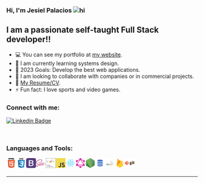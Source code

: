 ### Hi, I'm Jesiel Palacios <img src="https://user-images.githubusercontent.com/1303154/88677602-1635ba80-d120-11ea-84d8-d263ba5fc3c0.gif" width="28px" alt="hi">

## I am a passionate self-taught Full Stack developer!!

- :computer: You can see my portfolio at [my website][website].
- 🌱 I am currently learning systems design.
- 🥅 2023 Goals: Develop the best web applications.
- 👯 I am looking to collaborate with companies or in commercial projects.
- :paperclip: [My Resume/CV](https://drive.google.com/uc?export=download&id=1_MBh0XYkW6ykC5gV5xEO79IfD2CGovqk).
- ⚡ Fun fact: I love sports and video games.

### Connect with me:

[![Linkedin Badge](https://img.shields.io/badge/-Jesiel-0e76a8?style=flat&labelColor=0e76a8&logo=linkedin&logoColor=white)](https://www.linkedin.com/in/jesiel-palacios-co/)

<br />

### Languages ​​and Tools:

<img align="left" alt="HTML5" width="26px" src="https://raw.githubusercontent.com/github/explore/80688e429a7d4ef2fca1e82350fe8e3517d3494d/topics/html/html.png" />
<img align="left" alt="CSS3" width="26px" src="https://raw.githubusercontent.com/github/explore/80688e429a7d4ef2fca1e82350fe8e3517d3494d/topics/css/css.png" />
<img align="left" alt="Bootsrap" width="26px" src="https://raw.githubusercontent.com/github/explore/80688e429a7d4ef2fca1e82350fe8e3517d3494d/topics/bootstrap/bootstrap.png" />
<img align="left" alt="Sass" width="26px" src="https://raw.githubusercontent.com/github/explore/80688e429a7d4ef2fca1e82350fe8e3517d3494d/topics/sass/sass.png" />
<img align="left" alt="styled-components" width="26px" src="https://raw.githubusercontent.com/github/explore/80688e429a7d4ef2fca1e82350fe8e3517d3494d/topics/styled-components/styled-components.png" />
<img align="left" alt="JavaScript" width="26px" src="https://raw.githubusercontent.com/github/explore/80688e429a7d4ef2fca1e82350fe8e3517d3494d/topics/javascript/javascript.png" />
<img align="left" alt="React" width="26px" src="https://raw.githubusercontent.com/github/explore/80688e429a7d4ef2fca1e82350fe8e3517d3494d/topics/react/react.png" />
<img align="left" alt="GraphQL" width="26px" src="https://raw.githubusercontent.com/github/explore/80688e429a7d4ef2fca1e82350fe8e3517d3494d/topics/graphql/graphql.png" />
<img align="left" alt="Node.js" width="26px" src="https://raw.githubusercontent.com/github/explore/80688e429a7d4ef2fca1e82350fe8e3517d3494d/topics/nodejs/nodejs.png" />
<img align="left" alt="SQL" width="26px" src="https://raw.githubusercontent.com/github/explore/80688e429a7d4ef2fca1e82350fe8e3517d3494d/topics/sql/sql.png" />
<img align="left" alt="MySQL" width="26px" src="https://raw.githubusercontent.com/github/explore/80688e429a7d4ef2fca1e82350fe8e3517d3494d/topics/mysql/mysql.png" />
<img align="left" alt="firebase" width="26px" src="https://raw.githubusercontent.com/github/explore/80688e429a7d4ef2fca1e82350fe8e3517d3494d/topics/firebase/firebase.png" />
<img align="left" alt="Git" width="26px" src="https://raw.githubusercontent.com/github/explore/80688e429a7d4ef2fca1e82350fe8e3517d3494d/topics/git/git.png" />

<br />
<br />

---

[website]: https://jesielpalacios.github.io
[linkedin]: https://linkedin.com/in/jesiel-palacios-co






<!-- - 👋 Hi, I’m @JesielPalacios, a Junior Full Stack and Dev designer!
- 👀 I’m interested in remote work with MERN or MEAN Stacks jobs...
- 🌱 I’m currently learning tecnologies like Docker, Cyber Security intensive course and self-dough english learning...
- 💞️ I’m looking to collaborate on projects related to python and Machine Learning...
- 📫 How to reach me: linkedIn like ... -->

<!-- - ## I am a passionate self-taught Full Stack developer!!

- :computer: You can see my portfolio at [my website][website].
- 🌱 I am currently learning systems design and backend dev.
- 🥅 2021 Goals: Develop the best web applications.
- 👯 I am looking to collaborate with companies or in commercial projects.
- :paperclip: [My Resume/CV](https://drive.google.com/uc?export=download&id=1_MBh0XYkW6ykC5gV5xEO79IfD2CGovqk).
- ⚡ Fun fact: I love sports and video games. -->

<!---
JesielPalacios/JesielPalacios is a ✨ special ✨ repository because its `README.md` (this file) appears on your GitHub profile.
You can click the Preview link to take a look at your changes.
--->
